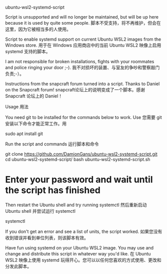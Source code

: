 ubuntu-wsl2-systemd-script

Script is unsupported and will no longer be maintained, but will be up here because it is used by quite some people.
脚本不受支持，将不再维护，但会在这里，因为它被相当多的人使用。

Script to enable systemd support on current Ubuntu WSL2 images from the Windows store.
用于在 Windows 应用商店中的当前 Ubuntu WSL2 映像上启用 systemd 支持的脚本。

I am not responsible for broken installations, fights with your roommates and police ringing your door ;-).
我不对损坏的装置、与室友的争吵和警察敲门负责;-）。

Instructions from the snapcraft forum turned into a script. Thanks to Daniel on the Snapcraft forum!
snapcraft论坛上的说明变成了一个脚本。感谢 Snapcraft 论坛上的 Daniel！

Usage 用法

You need git to be installed for the commands below to work. Use
您需要 git 安装以下命令才能正常工作。用

sudo apt install git

Run the script and commands
运行脚本和命令

git clone https://github.com/DamionGans/ubuntu-wsl2-systemd-script.git
cd ubuntu-wsl2-systemd-script/
bash ubuntu-wsl2-systemd-script.sh
# Enter your password and wait until the script has finished

Then restart the Ubuntu shell and try running systemctl
然后重新启动 Ubuntu shell 并尝试运行 systemctl

systemctl

If you don't get an error and see a list of units, the script worked.
如果您没有收到错误并看到单位列表，则该脚本有效。

Have fun using systemd on your Ubuntu WSL2 image. You may use and change and distribute this script in whatever way you'd like.
在 Ubuntu WSL2 映像上使用 systemd 玩得开心。您可以以任何您喜欢的方式使用、更改和分发此脚本。
